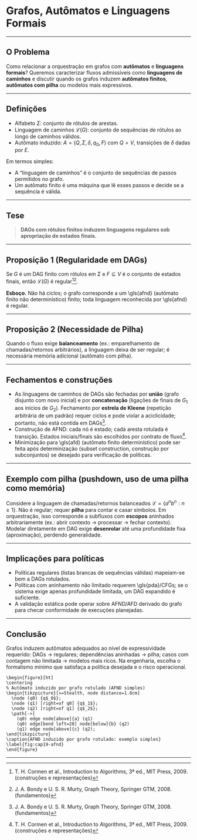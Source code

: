 # Grafos, Autômatos e Linguagens Formais

---

## O Problema

Como relacionar a orquestração em grafos com **autômatos** e **linguagens formais**? Queremos caracterizar fluxos admissíveis como **linguagens de caminhos** e discutir quando os grafos induzem **autômatos finitos**, **autômatos com pilha** ou modelos mais expressivos.

---

## Definições

* Alfabeto $\Sigma$: conjunto de rótulos de arestas.
* Linguagem de caminhos $\mathcal{L}(G)$: conjunto de sequências de rótulos ao longo de caminhos válidos.
* Autômato induzido: $A=(Q,\Sigma,\delta,q_0,F)$ com $Q=V$, transições de $\delta$ dadas por $E$.

Em termos simples:

- A “linguagem de caminhos” é o conjunto de sequências de passos permitidos no grafo.
- Um autômato finito é uma máquina que lê esses passos e decide se a sequência é válida.

---

## Tese

> **DAGs com rótulos finitos induzem linguagens regulares sob apropriação de estados finais.**

---

## Proposição 1 (Regularidade em DAGs)

Se $G$ é um DAG finito com rótulos em $\Sigma$ e $F\subseteq V$ é o conjunto de estados finais, então $\mathcal{L}(G)$ é regular[^1][^2].

**Esboço.** Não há ciclos; o grafo corresponde a um \gls{afnd} (autômato finito não determinístico) finito; toda linguagem reconhecida por \gls{afnd} é regular.

---

## Proposição 2 (Necessidade de Pilha)

Quando o fluxo exige **balanceamento** (ex.: emparelhamento de chamadas/retornos arbitrários), a linguagem deixa de ser regular; é necessária memória adicional (autômato com pilha).

---

## Fechamentos e construções

- As linguagens de caminhos de DAGs são fechadas por **união** (grafo disjunto com novo inicial) e por **concatenação** (ligações de finais de $G_1$ aos inícios de $G_2$). Fechamento por **estrela de Kleene** (repetição arbitrária de um padrão) requer ciclos e pode violar a aciclicidade; portanto, não está contida em DAGs[^2].
- Construção de AFND: cada nó é estado; cada aresta rotulada é transição. Estados iniciais/finais são escolhidos por contrato de fluxo[^1].
- Minimização para \gls{afd} (autômato finito determinístico) pode ser feita após determinização (subset construction, construção por subconjuntos) se desejado para verificação de políticas.

---

## Exemplo com pilha (pushdown, uso de uma pilha como memória)

Considere a linguagem de chamadas/retornos balanceados $\mathcal{L}=\{ a^n b^n : n\ge 1 \}$. Não é regular; requer **pilha** para contar e casar símbolos. Em orquestração, isso corresponde a subfluxos com **escopos** aninhados arbitrariamente (ex.: abrir contexto → processar → fechar contexto). Modelar diretamente em DAG exige **desenrolar** até uma profundidade fixa (aproximação), perdendo generalidade.

---

## Implicações para políticas

- Políticas regulares (listas brancas de sequências válidas) mapeiam-se bem a DAGs rotulados.
- Políticas com aninhamento não limitado requerem \gls{pda}/CFGs; se o sistema exige apenas profundidade limitada, um DAG expandido é suficiente.
- A validação estática pode operar sobre AFND/AFD derivado do grafo para checar conformidade de execuções planejadas.

---

## Conclusão

Grafos induzem autômatos adequados ao nível de expressividade requerido: DAGs → regulares; dependências aninhadas → pilha; casos com contagem não limitada → modelos mais ricos. Na engenharia, escolha o formalismo mínimo que satisfaça a política desejada e o risco operacional.

```{=latex}
\begin{figure}[ht]
\centering
% Autômato induzido por grafo rotulado (AFND simples)
\begin{tikzpicture}[>=Stealth, node distance=1.8cm]
  \node (q0) {q$_0$};
  \node (q1) [right=of q0] {q$_1$};
  \node (q2) [right=of q1] {q$_2$};
  \path[->]
    (q0) edge node[above]{a} (q1)
    (q0) edge[bend left=20] node[below]{b} (q2)
    (q1) edge node[above]{c} (q2);
\end{tikzpicture}
\caption{AFND induzido por grafo rotulado: exemplo simples}
\label{fig:cap19-afnd}
\end{figure}
```

---

[^1]: T. H. Cormen et al., Introduction to Algorithms, 3ª ed., MIT Press, 2009. (construções e representações)
[^2]: J. A. Bondy e U. S. R. Murty, Graph Theory, Springer GTM, 2008. (fundamentos)


